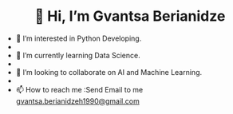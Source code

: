 <h1 align="center">👋 Hi, I’m Gvantsa Berianidze</h1>

- 👀 I’m interested in Python Developing.
- 
- 🌱 I’m currently learning Data Science.
- 
- 💞️ I’m looking to collaborate on AI and Machine Learning.
- 
- 📫 How to reach me :Send Email to me gvantsa.berianidzeh1990@gmail.com

<!---
GvantsaBerianidze/GvantsaBerianidze is a ✨ special ✨ repository because its `README.md` (this file) appears on your GitHub profile.
You can click the Preview link to take a look at your changes.
--->
